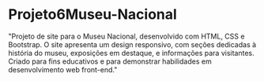 # Projeto6Museu-Nacional
"Projeto de site para o Museu Nacional, desenvolvido com HTML, CSS e Bootstrap. O site apresenta um design responsivo, com seções dedicadas à história do museu, exposições em destaque, e informações para visitantes. Criado para fins educativos e para demonstrar habilidades em desenvolvimento web front-end."
